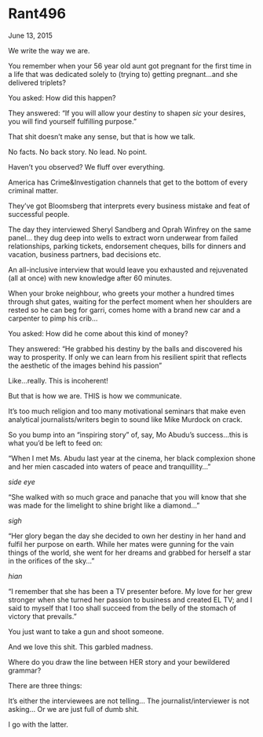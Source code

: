 # Rant496


June 13, 2015

We write the way we are.

You remember when your 56 year old aunt got pregnant for the first time in a life that was dedicated solely to (trying to) getting pregnant…and she delivered triplets?

You asked: How did this happen?

They answered: “If you will allow your destiny to shapen *sic* your desires, you will find yourself fulfilling purpose.”

That shit doesn’t make any sense, but that is how we talk. 

No facts. No back story. No lead. No point.

Haven’t you observed? We fluff over everything.

America has Crime&Investigation channels that get to the bottom of every criminal matter.

They’ve got Bloomsberg that interprets every business mistake and feat of successful people.

The day they interviewed Sheryl Sandberg and Oprah Winfrey on the same panel… they dug deep into wells to extract worn underwear from failed relationships, parking tickets, endorsement cheques, bills for dinners and vacation, business partners, bad decisions etc.

An all-inclusive interview that would leave you exhausted and rejuvenated (all at once) with new knowledge after 60 minutes. 

When your broke neighbour, who greets your mother a hundred times through shut gates, waiting for the perfect moment when her shoulders are rested so he can beg for garri, comes home with a brand new car and a carpenter to pimp his crib...

You asked: How did he come about this kind of money?

They answered: “He grabbed his destiny by the balls and discovered his way to prosperity. If only we can learn from his resilient spirit that reflects the aesthetic of the images behind his passion”

Like…really. This is incoherent!

But that is how we are. THIS is how we communicate.

It’s too much religion and too many motivational seminars that make even analytical journalists/writers begin to sound like Mike Murdock on crack.

So you bump into an “inspiring story” of, say, Mo Abudu’s success…this is what you’d be left to feed on:

“When I met Ms. Abudu last year at the cinema, her black complexion shone and her mien cascaded into waters of peace and tranquillity…”

*side eye*

“She walked with so much grace and panache that you will know that she was made for the limelight to shine bright like a diamond…”

*sigh*

“Her glory began the day she decided to own her destiny in her hand and fulfil her purpose on earth. While her mates were gunning for the vain things of the world, she went for her dreams and grabbed for herself a star in the orifices of the sky…”

*hian*

“I remember that she has been a TV presenter before. My love for her grew stronger when she turned her passion to business and created EL TV; and I said to myself that I too shall succeed from the belly of the stomach of victory that prevails.”

You just want to take a gun and shoot someone.

And we love this shit. This garbled madness.

Where do you draw the line between HER story and your bewildered grammar?

There are three things:

It’s either the interviewees are not telling…
The journalist/interviewer is not asking…
Or we are just full of dumb shit.

I go with the latter.